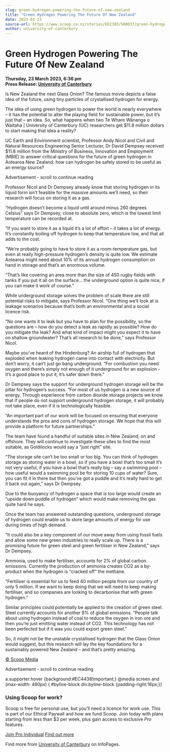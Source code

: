 ```yaml
---
slug: green-hydrogen-powering-the-future-of-new-zealand
title: "Green Hydrogen Powering The Future Of New Zealand"
date: 2023-03-23
source-url: https://www.scoop.co.nz/stories/ED2303/S00037/green-hydrogen-powering-the-future-of-new-zealand.htm
author: university-of-canterbury
---
```

Green Hydrogen Powering The Future Of New Zealand
=================================================

**Thursday, 23 March 2023, 6:36 pm**  
**Press Release: [University of Canterbury](https://info.scoop.co.nz/University_of_Canterbury)**

Is New Zealand the next Glass Onion? The famous movie depicts a false idea of the future, using tiny particles of crystallised hydrogen for energy.

The idea of using green hydrogen to power the world is nearly everywhere – it has the potential to alter the playing field for sustainable power, but it’s just that – an idea. So, what happens when two Te Whare Wānanga o Waitaha | University of Canterbury (UC) researchers get $11.8 million dollars to start making that idea a reality?

UC Earth and Environment scientist, Professor Andy Nicol and Civil and Natural Resources Engineering Senior Lecturer, Dr David Dempsey received $11.8 million from the Ministry of Business, Innovation and Employment (MBIE) to answer critical questions for the future of green hydrogen in Aotearoa New Zealand: how can hydrogen be safely stored to be useful as an energy source?

Advertisement - scroll to continue reading





Professor Nicol and Dr Dempsey already know that storing hydrogen in its liquid form isn’t feasible for the massive amounts we’ll need, so their research will focus on storing it as a gas.

“Hydrogen doesn’t become a liquid until around minus 260 degrees Celsius” says Dr Dempsey, close to absolute zero, which is the lowest limit temperature can be recorded at.

“If you want to store it as a liquid it’s a lot of effort – it takes a lot of energy. It’s constantly boiling off hydrogen to keep that temperature low, and that all adds to the cost.

“We’re probably going to have to store it as a room-temperature gas, but even at really high-pressure hydrogen’s density is quite low. We estimate Aotearoa might need about 10% of its annual hydrogen consumption on hand in storage and that’s an enormous volume.

“That’s like covering an area more than the size of 450 rugby fields with tanks if you put it all on the surface… the underground option is quite nice, if you can make it work of course.”

While underground storage solves the problem of scale there are still potential risks to mitigate, says Professor Nicol. “One thing we’ll look at is leakage scenarios because that’s both an environmental and a social licence risk.

“No one wants it to leak but you have to plan for the possibility, so the questions are – how do you detect a leak as rapidly as possible? How do you mitigate the leak? And what kind of impact might you expect it to have on shallow groundwater? That’s all research to be done,” says Professor Nicol.

Maybe you’ve heard of the Hindenburg? An airship full of hydrogen that exploded when leaking hydrogen came into contact with electricity. But don’t worry, it can’t just go bang underground. “For combustion you need oxygen and there’s simply not enough of it underground for an explosion - It’s a good place to put it, it’s safer down there.”

Dr Dempsey says the support for underground hydrogen storage will be the pillar for hydrogen’s success. “For most of us hydrogen is a new source of energy. Through experience from carbon dioxide storage projects we know that if people do not support underground hydrogen storage, it will probably not take place, even if it is technologically feasible.

“An important part of our work will be focused on ensuring that everyone understands the pros and cons of hydrogen storage. We hope that this will provide a platform for future partnerships.”

The team have found a handful of suitable sites in New Zealand, on and offshore. They will continue to investigate these sites to find the most suitable, as Goldilocks would say a “just right” site.

“The storage site can’t be too small or too big. You can think of hydrogen storage as storing water in a bowl, so if you have a bowl that’s too small it’s not very useful, if you have a bowl that’s really big – say a swimming pool – how useful would a swimming pool be for storing 10 cups of water? Sure, you can fit it in there but then you’ve got a puddle and it’s really hard to get it back out again,” says Dr Dempsey.

Due to the buoyancy of hydrogen a space that is too large would create an “upside down puddle of hydrogen” which would make removing the gas quite hard he says.

Once the team has answered outstanding questions, underground storage of hydrogen could enable us to store large amounts of energy for use during times of high demand.

“It could also be a key component of our move away from using fossil fuels and allow some new green industries to really scale up. There is a promising future for green steel and green fertiliser in New Zealand,” says Dr Dempsey.

Ammonia, used to make fertiliser, accounts for 2% of global carbon emissions. Currently the production of ammonia creates CO2 as a by-product when the hydrogen is “cracked off” the methane.

“Fertiliser is essential for us to feed 40 million people from our country of only 5 million. If we want to keep doing that we will need to keep making fertiliser, and so companies are looking to decarbonise that with green hydrogen.”

Similar principles could potentially be applied to the creation of green steel. Steel currently accounts for another 8% of global emissions. “People talk about using hydrogen instead of coal to reduce the oxygen in iron ore and then you’re just emitting water instead of CO2. This technology has not been perfected but if it was you could export green steel.”

So, it might not be the unstable crystallised hydrogen that the Glass Onion would suggest, but this research will lay the key foundations for a sustainably powered New Zealand – and that’s pretty amazing.

[© Scoop Media](http://www.scoop.co.nz/about/terms.html)  

Advertisement - scroll to continue reading



a.supporter:hover {background:#EC4438!important;} @media screen and (max-width: 480px) { #byline-block div.byline-block {padding-right:16px;}}

### Using Scoop for work?

Scoop is free for personal use, but you’ll need a licence for work use. This is part of our Ethical Paywall and how we fund Scoop. Join today with plans starting from less than $3 per week, plus gain access to exclusive _Pro_ features.  
  
[Join Pro Individual](https://pro.scoop.co.nz/Individual/?from=ProIn24) [Find out more](https://pro.scoop.co.nz/using-scoop-for-work/?from=ProIn24)

Find more from [University of Canterbury](https://info.scoop.co.nz/University_of_Canterbury) on InfoPages.